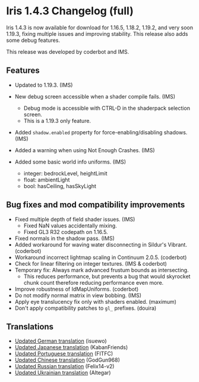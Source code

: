 # Iris 1.4.3 Changelog (full)

Iris 1.4.3 is now available for download for 1.16.5, 1.18.2, 1.19.2, and very soon 1.19.3, fixing multiple issues and improving stability.
This release also adds some debug features.

This release was developed by coderbot and IMS.

## Features

- Updated to 1.19.3. (IMS)

- New debug screen accessible when a shader compile fails. (IMS)
  - Debug mode is accessible with CTRL-D in the shaderpack selection screen.
  - This is a 1.19.3 only feature.
- Added `shadow.enabled` property for force-enabling/disabling shadows. (IMS)
- Added a warning when using Not Enough Crashes. (IMS)
- Added some basic world info uniforms. (IMS)
  - integer: bedrockLevel, heightLimit
  - float: ambientLight
  - bool: hasCeiling, hasSkyLight

## Bug fixes and mod compatibility improvements

- Fixed multiple depth of field shader issues. (IMS)
  - Fixed NaN values accidentally mixing.
  - Fixed GL3 R32 codepath on 1.16.5.
- Fixed normals in the shadow pass. (IMS)
- Added workaround for waving water disconnecting in Sildur's Vibrant. (coderbot)
- Workaround incorrect lightmap scaling in Continuum 2.0.5. (coderbot)
- Check for linear filtering on integer textures. (IMS & coderbot)
- Temporary fix: Always mark advanced frustum bounds as intersecting.
  - This reduces performance, but prevents a bug that would skyrocket chunk count therefore reducing performance even more.
- Improve robustness of IdMapUniforms. (coderbot)
- Do not modify normal matrix in view bobbing. (IMS)
- Apply eye translucency fix only with shaders enabled. (maximum)
- Don't apply compatibility patches to `gl_` prefixes. (douira)

## Translations

- [Updated German translation](https://github.com/IrisShaders/Iris/pull/1701) (isuewo)
- [Updated Japanese translation](https://github.com/IrisShaders/Iris/pull/1704) (KabanFriends)
- [Updated Portuguese translation](https://github.com/IrisShaders/Iris/pull/1720) (FITFC)
- [Updated Chinese translation](https://github.com/IrisShaders/Iris/pull/1734) (GodGun968)
- [Updated Russian translation](https://github.com/IrisShaders/Iris/pull/1741) (Felix14-v2)
- [Updated Ukrainian translation](https://github.com/IrisShaders/Iris/pull/1742) (Altegar)
